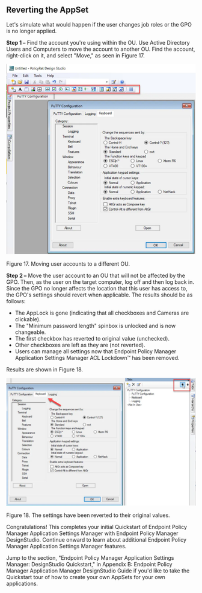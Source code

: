 ## Reverting the AppSet

Let's simulate what would happen if the user changes job roles or the GPO is no longer applied.

**Step 1 –** Find the account you're using within the OU. Use Active Directory Users and Computers
to move the account to another OU. Find the account, right-click on it, and select "Move," as seen
in Figure 17.

![policypak_application_settings_16](../../../../../../static/img/product_docs/policypak/policypak/applicationsettings/designstudio/quickstart/policypak_application_settings_16.webp)

Figure 17. Moving user accounts to a different OU.

**Step 2 –** Move the user account to an OU that will not be affected by the GPO. Then, as the user
on the target computer, log off and then log back in. Since the GPO no longer affects the location
that this user has access to, the GPO's settings should revert when applicable. The results should
be as follows:

- The AppLock is gone (indicating that all checkboxes and Cameras are clickable).
- The "Minimum password length" spinbox is unlocked and is now changeable.
- The first checkbox has reverted to original value (unchecked).
- Other checkboxes are left as they are (not reverted).
- Users can manage all settings now that Endpoint Policy Manager Application Settings Manager ACL
  Lockdown™ has been removed.

Results are shown in Figure 18.

![policypak_application_settings_17](../../../../../../static/img/product_docs/policypak/policypak/applicationsettings/designstudio/quickstart/policypak_application_settings_17.webp)

Figure 18. The settings have been reverted to their original values.

Congratulations! This completes your initial Quickstart of Endpoint Policy Manager Application
Settings Manager with Endpoint Policy Manager DesignStudio. Continue onward to learn about
additional Endpoint Policy Manager Application Settings Manager features.

Jump to the section, "Endpoint Policy Manager Application Settings Manager: DesignStudio
Quickstart," in Appendix B: Endpoint Policy Manager Application Manager DesignStudio Guide if you'd
like to take the Quickstart tour of how to create your own AppSets for your own applications.
